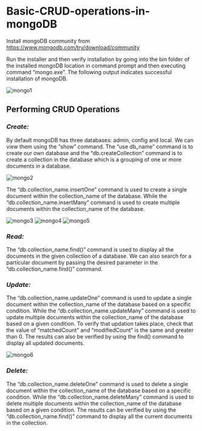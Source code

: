 # Basic-CRUD-operations-in-mongoDB #

Install mongoDB community from https://www.mongodb.com/try/download/community 

Run the installer and then verify installation by going into the bin folder of the installed mongoDB location in command prompt and then executing command “mongo.exe”. The following output indicates successful installation of mongoDB.

![mongo1](https://user-images.githubusercontent.com/54772502/97082378-d4d18000-1626-11eb-8d43-a58700fb9390.PNG)

## Performing CRUD Operations ##

### *Create:* ###

By default mongoDB has three databases: admin, config and local. We can view them using the “show” command. The “use db_name” command is to create our own database and the “db.createCollection” command is to create a collection in the database which is a grouping of one or more documents in a database.

![mongo2](https://user-images.githubusercontent.com/54772502/97082490-c9328900-1627-11eb-9013-27555d3a3323.PNG)

The “db.collection_name.insertOne” command is used to create a single document within the collection_name of the database. While the “db.collection_name.insertMany” command is used to create multiple documents within the collection_name of the database.

![mongo3](https://user-images.githubusercontent.com/54772502/97082527-0a2a9d80-1628-11eb-8865-b20eb1c808d3.PNG)
![mongo4](https://user-images.githubusercontent.com/54772502/97082531-0e56bb00-1628-11eb-91bc-f8f2ff053fa3.PNG)
![mongo5](https://user-images.githubusercontent.com/54772502/97082532-0eef5180-1628-11eb-8854-306afc037091.PNG)

### *Read:* ###

The “db.collection_name.find()” command is used to display all the documents in the given collection of a database. We can also search for a particular document by passing the desired parameter in the “db.collection_name.find()” command.

### *Update:* ###

The “db.collection_name.updateOne” command is used to update a single document within the collection_name of the database based on a specific condition. While the “db.collection_name.updateMany” command is used to update multiple documents within the collection_name of the database based on a given condition. To verify that updation takes place, check that the value of “matchedCount” and “modifiedCount” is the same and greater than 0. The results can also be verified by using the find() command to display all updated documents.

![mongo6](https://user-images.githubusercontent.com/54772502/97082579-6a214400-1628-11eb-97d6-d84e4dfc4f5d.PNG)

### *Delete:* ###

The “db.collection_name.deleteOne” command is used to delete a single document within the collection_name of the database based on a specific condition. While the “db.collection_name.deleteMany” command is used to delete multiple documents within the collection_name of the database based on a given condition. The results can be verified by using the “db.collection_name.find()” command to display all the current documents in the collection.
